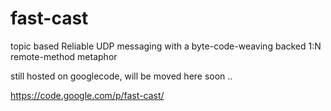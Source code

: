 fast-cast
=========

topic based Reliable UDP messaging with a byte-code-weaving backed 1:N remote-method metaphor

still hosted on googlecode, will be moved here soon ..

https://code.google.com/p/fast-cast/
